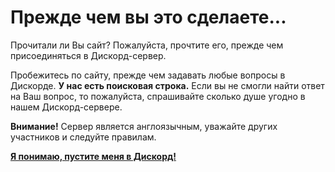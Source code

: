 # Прежде чем вы это сделаете...

Прочитали ли Вы сайт? Пожалуйста, прочтите его, прежде чем присоединяться в Дискорд-сервер.

Пробежитесь по сайту, прежде чем задавать любые вопросы в Дискорде. **У нас есть поисковая строка.** Если вы не смогли найти ответ на Ваш вопрос, то пожалуйста, спрашивайте сколько душе угодно в нашем Дискорд-сервере.

**Внимание!** Сервер является англоязычным, уважайте других участников и следуйте правилам.

**[Я понимаю, пустите меня в Дискорд!](https://discord.gg/nhqjydaR8j)**
